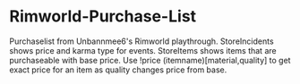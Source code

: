 # Rimworld-Purchase-List
Purchaselist from Unbannmee6's Rimworld playthrough.
StoreIncidents shows price and karma type for events.
StoreItems shows items that are purchaseable with base price.
Use !price (itemname)[material,quality] to get exact price for an item as quality changes price from base. 
